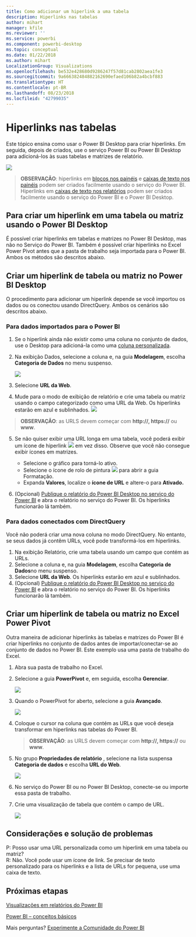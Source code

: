 ```yaml
---
title: Como adicionar um hiperlink a uma tabela
description: Hiperlinks nas tabelas
author: mihart
manager: kfile
ms.reviewer: ''
ms.service: powerbi
ms.component: powerbi-desktop
ms.topic: conceptual
ms.date: 01/22/2018
ms.author: mihart
LocalizationGroup: Visualizations
ms.openlocfilehash: be532e428680d9286247f57d81cab2802aea1fe3
ms.sourcegitcommit: 9a666382484882162690efaed106b82a4bcbf883
ms.translationtype: HT
ms.contentlocale: pt-BR
ms.lasthandoff: 08/23/2018
ms.locfileid: "42799035"
---
```

# <a name="hyperlinks-in-tables"></a>Hiperlinks nas tabelas
Este tópico ensina como usar o Power BI Desktop para criar hiperlinks. Em seguida, depois de criados, use o serviço Power BI ou Power BI Desktop para adicioná-los às suas tabelas e matrizes de relatório. 

![](media/power-bi-hyperlinks-in-tables/hyperlinkedtable.png)

> **OBSERVAÇÃO**: hiperlinks em [blocos nos painéis](service-dashboard-edit-tile.md) e [caixas de texto nos painéis](service-dashboard-add-widget.md) podem ser criados facilmente usando o serviço do Power BI. Hiperlinks em [caixas de texto nos relatórios](service-add-hyperlink-to-text-box.md) podem ser criados facilmente usando o serviço do Power BI e o Power BI Desktop.
> 
> 

## <a name="to-create-a-hyperlink-in-a-table-or-matrix-using-power-bi-desktop"></a>Para criar um hiperlink em uma tabela ou matriz usando o Power BI Desktop
É possível criar hiperlinks em tabelas e matrizes no Power BI Desktop, mas não no Serviço do Power BI. Também é possível criar hiperlinks no Excel Power Pivot antes que a pasta de trabalho seja importada para o Power BI. Ambos os métodos são descritos abaixo.

## <a name="create-a-table-or-matrix-hyperlink-in-power-bi-desktop"></a>Criar um hiperlink de tabela ou matriz no Power BI Desktop
O procedimento para adicionar um hiperlink depende se você importou os dados ou os conectou usando DirectQuery. Ambos os cenários são descritos abaixo.

### <a name="for-data-imported-into-power-bi"></a>Para dados importados para o Power BI
1. Se o hiperlink ainda não existir como uma coluna no conjunto de dados, use o Desktop para adicioná-la como uma [coluna personalizada](desktop-common-query-tasks.md).
2. Na exibição Dados, selecione a coluna e, na guia **Modelagem**, escolha **Categoria de Dados** no menu suspenso.
   
    ![](media/power-bi-hyperlinks-in-tables/pbi_data_category.png)
3. Selecione **URL da Web**.
4. Mude para o modo de exibição de relatório e crie uma tabela ou matriz usando o campo categorizado como uma URL da Web. Os hiperlinks estarão em azul e sublinhados.
    ![](media/power-bi-hyperlinks-in-tables/power-bi-table-with-hyperlinks2.png)
> **OBSERVAÇÃO**: as URLS devem começar com **http://, https://** ou **www**.
> 
>   
5. Se não quiser exibir uma URL longa em uma tabela, você poderá exibir um ícone de hiperlink ![](media/power-bi-hyperlinks-in-tables/power-bi-hyperlink-icon.png) em vez disso. Observe que você não consegue exibir ícones em matrizes.
   
   * Selecione o gráfico para torná-lo ativo.
   * Selecione o ícone de rolo de pintura ![](media/power-bi-hyperlinks-in-tables/power-bi-paintroller.png) para abrir a guia Formatação.
   * Expanda **Valores**, localize o **ícone de URL** e altere-o para **Ativado.**
6. (Opcional) [Publique o relatório do Power BI Desktop no serviço do Power BI](guided-learning/publishingandsharing.yml?tutorial-step=2) e abra o relatório no serviço do Power BI. Os hiperlinks funcionarão lá também.

### <a name="for-data-connected-with-directquery"></a>Para dados conectados com DirectQuery
Você não poderá criar uma nova coluna no modo DirectQuery.  No entanto, se seus dados já contêm URLs, você pode transformá-los em hiperlinks.

1. Na exibição Relatório, crie uma tabela usando um campo que contém as URLs.
2. Selecione a coluna e, na guia **Modelagem**, escolha **Categoria de Dados**no menu suspenso.
3. Selecione **URL da Web**. Os hiperlinks estarão em azul e sublinhados.
4. (Opcional) [Publique o relatório do Power BI Desktop no serviço do Power BI](guided-learning/publishingandsharing.yml?tutorial-step=2) e abra o relatório no serviço do Power BI. Os hiperlinks funcionarão lá também.

## <a name="create-a-table-or-matrix-hyperlink-in-excel-power-pivot"></a>Criar um hiperlink de tabela ou matriz no Excel Power Pivot
Outra maneira de adicionar hiperlinks às tabelas e matrizes do Power BI é criar hiperlinks no conjunto de dados antes de importar/conectar-se ao conjunto de dados no Power BI. Este exemplo usa uma pasta de trabalho do Excel.

1. Abra sua pasta de trabalho no Excel.
2. Selecione a guia **PowerPivot** e, em seguida, escolha **Gerenciar**.
   
   ![](media/power-bi-hyperlinks-in-tables/createhyperlinkinpowerpivot2.png)
3. Quando o PowerPivot for aberto, selecione a guia **Avançado**.
   
   ![](media/power-bi-hyperlinks-in-tables/createhyperlinkinpowerpivot3.png)
4. Coloque o cursor na coluna que contém as URLs que você deseja transformar em hiperlinks nas tabelas do Power BI.
   
   > **OBSERVAÇÃO**: as URLS devem começar com **http://, https://** ou **www**.
   > 
   > 
5. No grupo **Propriedades de relatório** , selecione na lista suspensa **Categoria de dados** e escolha **URL do Web**. 
   
   ![](media/power-bi-hyperlinks-in-tables/createhyperlinksnew.png)
6. No serviço do Power BI ou no Power BI Desktop, conecte-se ou importe essa pasta de trabalho.
7. Crie uma visualização de tabela que contém o campo de URL.
   
   ![](media/power-bi-hyperlinks-in-tables/hyperlinksintables.gif)

## <a name="considerations-and-troubleshooting"></a>Considerações e solução de problemas
P: Posso usar uma URL personalizada como um hiperlink em uma tabela ou matriz?    
R: Não. Você pode usar um ícone de link. Se precisar de texto personalizado para os hiperlinks e a lista de URLs for pequena, use uma caixa de texto.


## <a name="next-steps"></a>Próximas etapas
[Visualizações em relatórios do Power BI](power-bi-report-visualizations.md)

[Power BI – conceitos básicos](service-basic-concepts.md)

Mais perguntas? [Experimente a Comunidade do Power BI](http://community.powerbi.com/)

